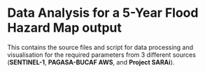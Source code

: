 # Data Analysis for a 5-Year Flood Hazard Map output

This contains the source files and script for data processing and visualisation for the required parameters from 3 different sources (**SENTINEL-1**, **PAGASA-BUCAF AWS**, and **Project SARAi**).